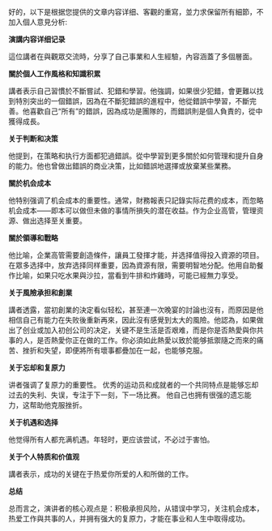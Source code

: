 好的，以下是根据您提供的文章内容详细、客觀的重寫，並力求保留所有細節，不加入個人意見分析:

**演講内容详细记录**

這位講者在與觀眾交流時，分享了自己事業和人生經驗，內容涵蓋了多個層面。

**關於個人工作風格和知識积累**

講者表示自己習慣於不斷嘗試、犯錯和學習。他強調，如果很少犯錯，會更難以找到特別突出的一個錯誤，因為在不斷犯錯誤的進程中，他從錯誤中學習，不斷完善。他喜歡自己“所有”的錯誤，因為成功是團隊的，而錯誤則是個人負責的，從中獲得成長。

**关于判断和决策**

他提到，在策略和执行方面都犯過錯誤。從中學習到更多關於如何管理和提升自身的能力。他也曾做出錯誤的商业决策，比如錯誤地選擇或放棄某些業務。

**關於机会成本**

他特别强调了机会成本的重要性。通常，財務報表只記錄实际花费的成本，而忽略机会成本——即本可以做但未做的事情所損失的潜在收益。作为企业高管，管理资源、做出选择至关重要。

**關於領導和戰略**

他比喻，企業高管需要創造條件，讓員工發揮才能，并选择值得投入資源的项目。在眾多选择中，放弃选择同样重要，因為資源有限，需要明智地分配。他用自助餐作比喻，如果只吃水果與沙拉，當看到牛排和炸雞時，可能已經無力享受。

**关于風險承担和創業**

講者透露，當初創業的決定看似轻松，甚至連一次晚宴的討論也沒有，而原因是他相信自己有能力在失败後重新再來，因此沒有感覺到太大的風險。他認為，如果做出了创业或加入初创公司的决定，关键不是生活是否艰难，而是你是否熱愛與你共事的人，是否熱愛你正在做的工作。你必須如此熱愛以致於能够抵禦隨之而來的痛苦、挫折和失望，即便將所有壞事都疊加在一起，也能够克服。

**关于忘却和复原力**

讲者强调了复原力的重要性。 优秀的运动员和成就者的一个共同特点是能够忘却过去的失利、失误，专注于下一刻，下一场比赛。 他自己也拥有很强的遗忘能力，这帮助他克服挫折。

**关于机遇和选择**

他觉得所有人都充满机遇。年轻时，更应该尝试，不必过于害怕。

**关于个人特质和价值观**

講者表示，成功的关键在于热爱你所爱的人和所做的工作。

**总结**

总而言之，演讲者的核心观点是：积极承担风险，从错误中学习，关注机会成本，热爱工作與共事的人，并拥有强大的复原力，才能在事业和人生中取得成功。